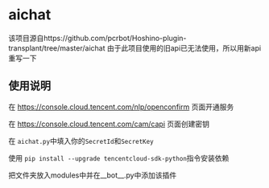 # aichat
该项目源自https://github.com/pcrbot/Hoshino-plugin-transplant/tree/master/aichat
由于此项目使用的旧api已无法使用，所以用新api重写一下

## 使用说明

在 https://console.cloud.tencent.com/nlp/openconfirm 页面开通服务

在 https://console.cloud.tencent.com/cam/capi 页面创建密钥

在 `aichat.py`中填入你的`SecretId`和`SecretKey`

使用 `pip install --upgrade tencentcloud-sdk-python`指令安装依赖

把文件夹放入modules中并在__bot__.py中添加该插件